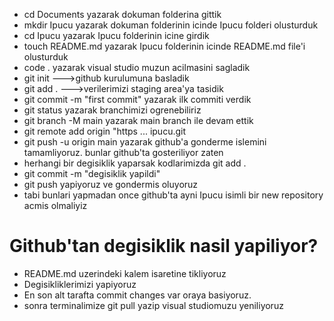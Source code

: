 - cd Documents yazarak dokuman folderina gittik
- mkdir Ipucu yazarak dokuman folderinin icinde Ipucu folderi olusturduk
- cd Ipucu yazarak Ipucu folderinin icine girdik
- touch README.md yazarak Ipucu folderinin icinde README.md file'i olusturduk
- code . yazarak visual studio muzun acilmasini sagladik
- git init   --->github kurulumuna basladik
- git add .  --->verilerimizi staging area'ya tasidik
- git commit -m "first commit" yazarak ilk commiti verdik
- git status yazarak branchimizi ogrenebiliriz
- git branch -M main yazarak main branch ile devam ettik
- git remote add origin "https ... ipucu.git
- git push -u origin main yazarak github'a gonderme islemini tamamliyoruz. bunlar github'ta gosteriliyor zaten
- herhangi bir degisiklik yaparsak kodlarimizda git add .
- git commit -m "degisiklik yapildi"
- git push yapiyoruz ve gondermis oluyoruz
- tabi bunlari yapmadan once github'ta ayni Ipucu isimli bir new repository acmis olmaliyiz

# Github'tan degisiklik nasil yapiliyor?
- README.md uzerindeki kalem isaretine tikliyoruz
- Degisikliklerimizi yapiyoruz
- En son alt tarafta commit changes var oraya basiyoruz.
- sonra terminalimize git pull yazip visual studiomuzu yeniliyoruz
